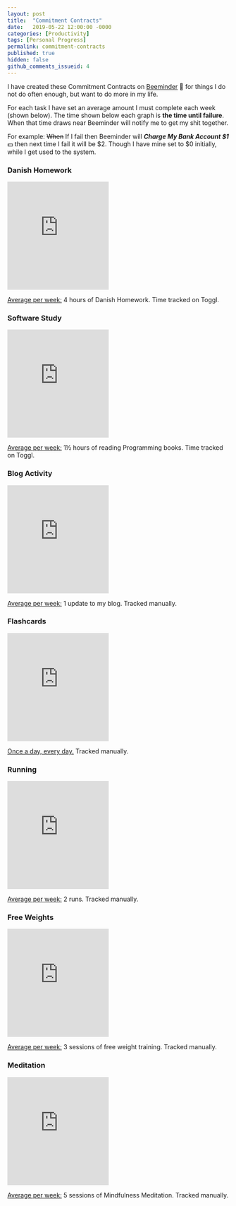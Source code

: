 ```yaml
---
layout: post
title:  "Commitment Contracts"
date:   2019-05-22 12:00:00 -0000
categories: [Productivity]
tags: [Personal Progress]
permalink: commitment-contracts
published: true
hidden: false
github_comments_issueid: 4
---
```


I have created these Commitment Contracts on [Beeminder][Beeminder] :bee: for things I do not do often enough, but want to do more in my life.

For each task I have set an average amount I must complete each week (shown below). The time shown below each graph is **the time until failure**. When that time draws near Beeminder will notify me to get my shit together.

For example: ~~When~~ If I fail then Beeminder will **_Charge My Bank Account $1_** :dollar: then next time I fail it will be $2. Though I have mine set to $0 initially, while I get used to the system.


<div class="footer-col one-half">
    <h3>Danish Homework</h3>
    <iframe src="https://www.beeminder.com/widget?slug=danishhomework&username=jimjam2629&countdown=true" height="245px" width="230px" frameborder="0px" ></iframe>
    <p><u>Average per week:</u> 4 hours of Danish Homework. Time tracked on Toggl.</p>
</div>

<div class="footer-col to-the-right one-half">
    <h3>Software Study</h3>
    <iframe src="https://www.beeminder.com/widget?slug=softwarestudy&username=jimjam2629&countdown=true" height="245px" width="230px" frameborder="0px" ></iframe>
    <p><u>Average per week:</u> 1½ hours of reading Programming books. Time tracked on Toggl.</p>
</div>

<div class="footer-col one-half">
    <h3>Blog Activity</h3>
    <p><iframe src="https://www.beeminder.com/widget?slug=blogactivity&username=jimjam2629&countdown=true" height="245px" width="230px" frameborder="0px" ></iframe></p>
    <p><u>Average per week:</u> 1 update to my blog. Tracked manually.</p>
</div>

<div class="footer-col to-the-right one-half">
    <h3>Flashcards</h3>
    <p><iframe src="https://www.beeminder.com/widget?slug=flashcards&username=jimjam2629&countdown=true" height="245px" width="230px" frameborder="0px" ></iframe></p>
    <p><u>Once a day, every day.</u> Tracked manually.</p>
</div>

<div class="footer-col one-half">
    <h3>Running</h3>
    <p><iframe src="https://www.beeminder.com/widget?slug=running&username=jimjam2629&countdown=true" height="245px" width="230px" frameborder="0px" ></iframe></p>
    <p><u>Average per week:</u> 2 runs. Tracked manually.</p>
</div>

<div class="footer-col to-the-right one-half">
    <h3>Free Weights</h3>
    <p><iframe src="https://www.beeminder.com/widget?slug=freeweights&username=jimjam2629&countdown=true" height="245px" width="230px" frameborder="0px" ></iframe></p>
    <p><u>Average per week:</u> 3 sessions of free weight training. Tracked manually.</p>
</div>

<div class="footer-col one-half">
    <h3>Meditation</h3>
    <p><iframe src="https://www.beeminder.com/widget?slug=meditiation&username=jimjam2629&countdown=true" height="245px" width="230px" frameborder="0px" ></iframe></p>
    <p><u>Average per week:</u> 5 sessions of Mindfulness Meditation. Tracked manually.</p>
</div>



[Beeminder]:https://www.beeminder.com/
[Toggl]: https://toggl.com/app/timer
